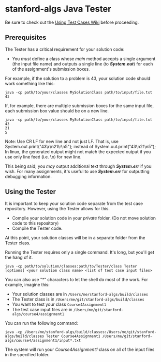 # stanford-algs Java Tester

Be sure to check out the [Using Test Cases Wiki](https://github.com/beaunus/stanford-algs/wiki/Using-Test-Cases) before proceeding.

## Prerequisites

The Tester has a critical requirement for your solution code:
* You *must* define a class whose *main* method accepts a single argument
(the input file name) and outputs a single line (to **_System.out_**) for each
of the assignment's submission boxes.

For example, if the solution to a problem is 43, your solution code should
work something like this:

```shell
java -cp path/to/your/classes MySolutionClass path/to/input/file.txt
43
```
If, for example, there are multiple submission boxes for the same input file,
each submission box value should be on a new line.
```shell
java -cp path/to/your/classes MySolutionClass path/to/input/file.txt
43
21
5
```
Note: Use CR LF for new line and not just LF.
      That is, use System.out.print("43\r\n21\r\n5"); instead of System.out.print("43\n21\n5");
      In linux, the generated output might not match the expected output if you use only line feed (i.e. \n) for new line.

This being said, you *may* output additional text through **_System.err_** if
you wish.  For many assignments, it's useful to use **_System.err_** for
outputting debugging information.

## Using the Tester

It is important to keep your solution code separate from the test case
repository. However, using the Tester allows for this.

* Compile your solution code in your *private* folder. (Do not move solution
code to this repository)
* Compile the Tester code.

At this point, your solution classes will be in a separate folder from the
Tester class.

Running the Tester requires only a single command.  It's long, but you'll get
the hang of it.

```
java -cp path/to/solution/classes:path/to/Tester/class Tester [options] <your solution class name> <list of test case input files>
```

You can also use "*" characters to let the shell do most of the work.
For example, imagine this:
* Your solution classes are in ```/Users/me/stanford-algs/build/classes```
* The Tester class is in ```/Users/me/git/stanford-algs/build/classes```
* You want to test your class ```Course4Assignment1```
* The test case input files are in ```/Users/me/git/stanford-algs/course4/assignment1```

You can run the following command:

```
java -cp /Users/me/stanford-algs/build/classes:/Users/me/git/stanford-algs/build/classes Tester Course4Assignment1 /Users/me/git/stanford-algs/course4/assignment1/input*.txt
```

The system will run your *Course4Assignment1* class on all of the input files
in the specified folder.  
